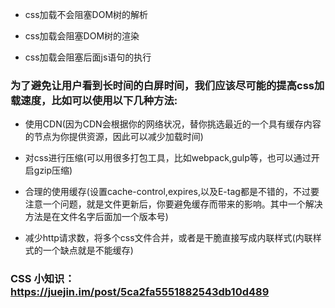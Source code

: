 * css加载不会阻塞DOM树的解析

* css加载会阻塞DOM树的渲染

* css加载会阻塞后面js语句的执行

### 为了避免让用户看到长时间的白屏时间，我们应该尽可能的提高css加载速度，比如可以使用以下几种方法:

* 使用CDN(因为CDN会根据你的网络状况，替你挑选最近的一个具有缓存内容的节点为你提供资源，因此可以减少加载时间)

* 对css进行压缩(可以用很多打包工具，比如webpack,gulp等，也可以通过开启gzip压缩)

* 合理的使用缓存(设置cache-control,expires,以及E-tag都是不错的，不过要注意一个问题，就是文件更新后，你要避免缓存而带来的影响。其中一个解决方法是在文件名字后面加一个版本号)

* 减少http请求数，将多个css文件合并，或者是干脆直接写成内联样式(内联样式的一个缺点就是不能缓存)


### CSS 小知识：  https://juejin.im/post/5ca2fa5551882543db10d489